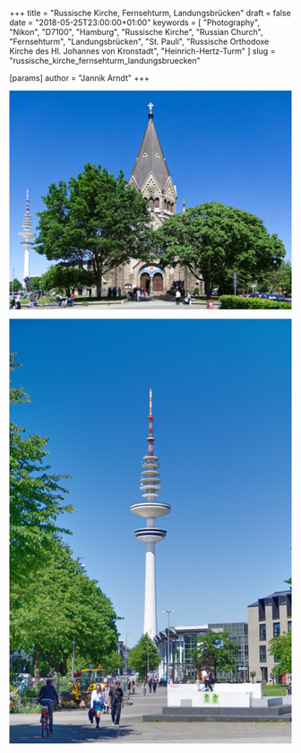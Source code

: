 +++
title = "Russische Kirche, Fernsehturm, Landungsbrücken"
draft = false
date = "2018-05-25T23:00:00+01:00"
keywords = [ "Photography", "Nikon", "D7100", "Hamburg", "Russische Kirche", "Russian Church", "Fernsehturm", "Landungsbrücken", "St. Pauli", "Russische Orthodoxe Kirche des Hl. Johannes von Kronstadt", "Heinrich-Hertz-Turm" ]
slug = "russische_kirche_fernsehturm_landungsbruecken"

[params]
  author = "Jannik Arndt"
+++

<a href="/blog/2018/05/Russische Kirche.jpg"><img src="/blog/2018/05/Russische Kirche.jpg" alt=""></a>

<!--more-->

<a href="/blog/2018/05/Fernsehturm.jpg"><img src="/blog/2018/05/Fernsehturm.jpg" alt=""></a>

<a href="/blog/2018/05/Landungsbruecken_web.jpg"><img src="/blog/2018/05/Landungsbruecken_web.jpg" alt=""></a>